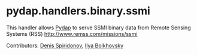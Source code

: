 pydap.handlers.binary.ssmi
==================

This handler allows <a href="http://www.pydap.org/">Pydap</a> to serve SSMI binary data from Remote Sensing Systems (RSS) http://www.remss.com/missions/ssmi

Contributors: <a href="https://github.com/SpiritD">Denis Spiridonov</a>, <a href="https://github.com/bolhovsky">Ilya Bolkhovsky</a>
